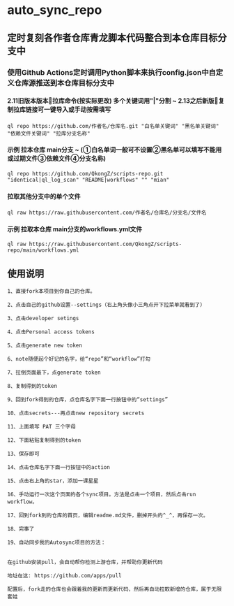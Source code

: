 # auto_sync_repo
## 定时复刻各作者仓库青龙脚本代码整合到本仓库目标分支中

### 使用Github Actions定时调用Python脚本来执行config.json中自定义仓库源推送到本仓库目标分支中

#### 2.11旧版本版本🐉拉库命令(按实际更改) 多个关键词用"|"分割 ~ 2.13之后新版🐉复制拉库链接可一键导入或手动按需填写
    ql repo https://github.com/作者名/仓库名.git "白名单关键词" "黑名单关键词" "依赖文件关键词" "拉库分支名称"

#### 示例 拉本仓库 main分支 ~ (①白名单词一般可不设置②黑名单可以填写不能用或过期文件③依赖文件④分支名称)
    ql repo https://github.com/QkongZ/scripts-repo.git "identical|ql_log_scan" "README|workflows" "" "mian"
#### 拉取其他分支中的单个文件
    ql raw https://raw.githubusercontent.com/作者名/仓库名/分支名/文件名
#### 示例 拉取本仓库 main分支的workflows.yml文件
    ql raw https://raw.githubusercontent.com/QkongZ/scripts-repo/main/workflows.yml



## 使用说明
```
1、直接fork本项目到你自己的仓库。

2、点击自己的github设置--settings（右上角头像小三角点开下拉菜单就看到了）

3、点击developer setings

4、点击Personal access tokens

5、点击generate new token

6、note随便起个好记的名字，给“repo”和“workflow”打勾

7、拉倒页面最下，点generate token

8、复制得到的token

9、回到fork得到的仓库，点仓库名字下面一行按钮中的“settings”

10、点击secrets---再点击new repository secrets

11、上面填写 PAT 三个字母

12、下面粘贴复制得到的token

13、保存即可

14、点击仓库名字下面一行按钮中的action

15、点击右上角的star，添加一课星星

16、手动运行一次这个页面的各个sync项目。方法是点击一个项目，然后点击run workflow。

17、回到fork到的仓库的首页，编辑readme.md文件，删掉开头的^_^，再保存一次。

18、完事了

19、自动同步我的Autosync项目的方法：


在github安装pull，会自动帮你检测上游仓库，并帮助你更新代码

地址在这: https://github.com/apps/pull

配置后，fork走的仓库也会跟着我的更新而更新代码，然后再自动拉取新增的仓库，属于无限套娃

```
